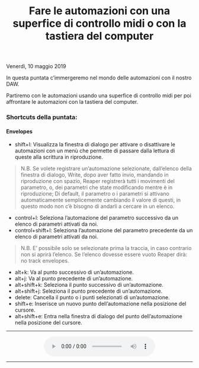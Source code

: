 ﻿---
title: Fare le automazioni con una superfice di controllo midi o con la tastiera del computer
layout: post
---
<footer>Venerdì, 10 maggio 2019 </footer>

In questa puntata c’immergeremo nel mondo delle automazioni con il nostro DAW.

Partiremo con le automazioni usando una superfice di controllo midi per poi affrontare le automazioni con la tastiera del computer.

### Shortcuts della puntata: ###
#### Envelopes ####

* shift+l: Visualizza la finestra di dialogo per attivare o disattivare le automazioni con un menù che permette di passare dalla lettura di queste alla scrittura in riproduzione.

>N.B.
Se volete registrare un’automazione selezionate, dall’elenco della finestra di dialogo, Write, dopo aver fatto invio, mandando in riproduzione con spazio, Reaper registrerà tutti i movimenti del parametro, o, dei parametri che state modificando mentre è in riproduzione; Di default, il parametro o i parametri si attivano automaticamente semplicemente cambiando il valore di questi, in questo modo non c’è bisogno di andarli a cercare in un elenco.

* control+l: Seleziona l’automazione del parametro successivo da un elenco di parametri attivati da noi.
* control+shift+l: Seleziona l’automazione del parametro precedente da un elenco di parametri attivati da noi.

>N.B.
E’ possibile solo se selezionate prima la traccia, in caso contrario non si aprirà l’elenco. Se l’elenco dovesse essere vuoto Reaper dirà:
no track envelopes.

* alt+k: Va al punto successivo di un’automazione.
* alt+j: Va al punto precedente di un’automazione.
* alt+shift+k: Seleziona il punto successivo di un’automazione.
* alt+shift+j: Seleziona il punto precedente di un’automazione.
* delete: Cancella il punto o i punti selezionati di un’automazione.
* shift+e: Inserisce un nuovo punto dell’automazione nella posizione del cursore.
* alt+shift+e: Entra nella finestra di dialogo del punto dell’automazione nella posizione del cursore.

---

<div align="center">
<audio controls src="https://drive.google.com/uc?export=download&id=1_Y_8ik-_pFBHojjKkrGwZmpzwZQrECCe">Il browser ha l'audio disattivato.</audio>
</div>

---
